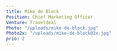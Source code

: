 ```yaml
---
title: Mike de Block
Position: Chief Marketing Officer
Venture: Traveldeal
Photo: "/uploads/mike-de-block.jpg"
Photo2x: "/uploads/mike-de-block@2x.jpg"
prio: 2
---
```


